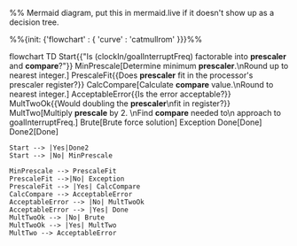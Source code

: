 %% Mermaid diagram, put this in mermaid.live if it doesn't show up as a decision tree.

%%{init: 
{'flowchart' : {
    'curve' : 'catmullrom'
    }}}%%

flowchart TD
    Start{{"Is (clockIn/goalInterruptFreq) factorable into <b>prescaler</b> and <b>compare</b>?"}} 
    MinPrescale[Determine minimum <b>prescaler</b>.\nRound up to nearest integer.] 
    PrescaleFit{{Does <b>prescaler</b> fit in the processor's prescaler register?}} 
    CalcCompare[Calculate <b>compare</b> value.\nRound to nearest integer.]
    AcceptableError{{Is the error acceptable?}}
    MultTwoOk{{Would doubling the <b>prescaler</b>\nfit in register?}}
    MultTwo[Multiply <b>prescale</b> by 2. \nFind <b>compare</b> needed to\n approach to goalInterruptFreq.]
    Brute[Brute force solution]
    Exception
    Done[Done]
    Done2[Done]

    Start --> |Yes|Done2
    Start --> |No| MinPrescale
    
    MinPrescale --> PrescaleFit
    PrescaleFit -->|No| Exception
    PrescaleFit --> |Yes| CalcCompare
    CalcCompare --> AcceptableError
    AcceptableError --> |No| MultTwoOk
    AcceptableError --> |Yes| Done
    MultTwoOk --> |No| Brute
    MultTwoOk --> |Yes| MultTwo
    MultTwo --> AcceptableError
